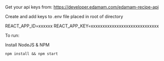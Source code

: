 
Get your api keys from: 
	https://developer.edamam.com/edamam-recipe-api

Create and add keys to .env file placed in root of directory

REACT_APP_ID=xxxxxx
REACT_APP_KEY=xxxxxxxxxxxxxxxxxxxxxxxxxxxxx

To run: 

Install NodeJS & NPM

`npm install && npm start`
